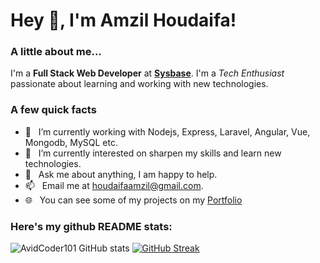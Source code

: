 <h1> Hey 👋, I'm Amzil Houdaifa!</h1>

### A little about me...
I'm a **Full Stack Web Developer** at **[Sysbase](https://github.com/SYSBASE-S-A-R-L)**. I'm a *Tech Enthusiast* passionate about learning and working with new technologies.<br/>

### A few quick facts

- 🔭 &nbsp; I’m currently working with Nodejs, Express, Laravel, Angular, Vue, Mongodb, MySQL etc.
- 🌱 &nbsp; I’m currently interested on sharpen my skills and learn new technologies.
- 💬 &nbsp; Ask me about anything, I am happy to help.
- 📫 &nbsp; Email me at [houdaifaamzil@gmail.com](mailto:houdaifaamzil@gmail.com).
- 🌐 &nbsp; You can see some of my projects on my [Portfolio](https://www.houdaifamzil.com)

### Here's my github README stats:

![AvidCoder101 GitHub stats](https://github-readme-stats.vercel.app/api?username=Houdaifi&show_icons=true)
[![GitHub Streak](https://github-readme-streak-stats.herokuapp.com/?user=Houdaifi)](https://git.io/streak-stats)

